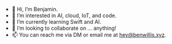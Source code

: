 - 👋 Hi, I’m Benjamin.
- 👀 I’m interested in AI, cloud, IoT, and code.
- 🌱 I’m currently learning Swift and AI.
- 💞️ I’m looking to collaborate on ... anything!
- 📫 You can reach me via DM or email me at hey@benwillis.xyz.

<!---
bentkwillis/bentkwillis is a ✨ special ✨ repository because its `README.md` (this file) appears on your GitHub profile.
You can click the Preview link to take a look at your changes.
--->
